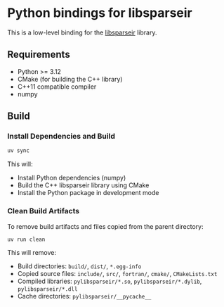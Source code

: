 # Python bindings for libsparseir

This is a low-level binding for the [libsparseir](https://github.com/SpM-lab/libsparseir) library.

## Requirements

- Python >= 3.12
- CMake (for building the C++ library)
- C++11 compatible compiler
- numpy

## Build

### Install Dependencies and Build

```bash
uv sync
```

This will:
- Install Python dependencies (numpy)
- Build the C++ libsparseir library using CMake
- Install the Python package in development mode

### Clean Build Artifacts

To remove build artifacts and files copied from the parent directory:

```bash
uv run clean
```

This will remove:
- Build directories: `build/`, `dist/`, `*.egg-info`
- Copied source files: `include/`, `src/`, `fortran/`, `cmake/`, `CMakeLists.txt`
- Compiled libraries: `pylibsparseir/*.so`, `pylibsparseir/*.dylib`, `pylibsparseir/*.dll`
- Cache directories: `pylibsparseir/__pycache__`
